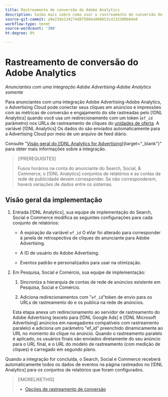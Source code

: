 ```yaml
---
title: Rastreamento de conversão do Adobe Analytics
description: Saiba mais sobre como usar o rastreamento de conversão do Adobe Analytics para suas campanhas no Adobe Advertising.
source-git-commit: a9e23de134274d8f5004a908853c4132300b84e8
workflow-type: tm+mt
source-wordcount: '306'
ht-degree: 0%

---
```


# Rastreamento de conversão do Adobe Analytics

*Anunciantes com uma integração Adobe Advertising-Adobe Analytics somente*

Para anunciantes com uma integração Adobe Advertising-Adobe Analytics, o Advertising Cloud pode conectar seus cliques em anúncios e impressões com as métricas de conversão e engajamento do site rastreadas pelo [!DNL Analytics] quando você usa um redirecionamento com um token (`ef_id` parâmetro) nos URLs de rastreamento de cliques do [unidades de oferta](/help/search-social-commerce/glossary.md#a-b). A variável [!DNL Analytics] Os dados do são enviados automaticamente para a Advertising Cloud por meio de um arquivo de feed diário.

Consulte &quot;[Visão geral do [!DNL Analytics for Advertising]](https://experienceleague.adobe.com/docs/advertising-cloud/dsp/integrations/analytics/overview.html){target="_blank"}&quot; para obter mais informações sobre a integração.

>[!PREREQUISITES]
>
> Fusos horários na conta do anunciante do Search, Social, &amp; Commerce, o [!DNL Analytics] conjuntos de relatórios e as contas da rede de publicidade devem corresponder. Se não corresponderem, haverá variações de dados entre os sistemas.

## Visão geral da implementação

1. Entrada [!DNL Analytics], sua equipe de implementação do Search, Social e Commerce modifica as seguintes configurações para cada conjunto de relatórios:

   * A expiração da variável `ef_id` O eVar foi alterado para corresponder à janela de retrospectiva de cliques do anunciante para Adobe Advertising.

   * A ID de usuário do Adobe Advertising.

   * Eventos padrão e personalizados para usar na otimização.

1. Em Pesquisa, Social e Comércio, sua equipe de implementação:

   1. Sincroniza a hierarquia de contas de rede de anúncios existente em Pesquisa, Social e Comércio.

   1. Adiciona redirecionamentos com &quot;`ef_id`&quot;token de envio para os URLs de rastreamento do e os publica na rede de anúncios.

   Esta etapa anexa um redirecionamento ao servidor de rastreamento do Adobe Advertising (exceto para [!DNL Google Ads] e [!DNL Microsoft Advertising] anúncios em navegadores compatíveis com rastreamento paralelo) e adiciona um parâmetro &quot;ef_id&quot; preenchido dinamicamente ao URL no momento do clique no anúncio. Quando o rastreamento paralelo é aplicado, os usuários finais são enviados diretamente do seu anúncio para o URL final, e o URL do modelo de rastreamento (com medição de cliques) é carregado em segundo plano.

Quando a integração for concluída, o Search, Social e Commerce receberá automaticamente todos os dados de eventos na página rastreados no [!DNL Analytics] para os conjuntos de relatórios que foram configurados.

>[!MORELIKETHIS]
>
>* [Opções de rastreamento de conversão](conversion-tracking-about.md)
